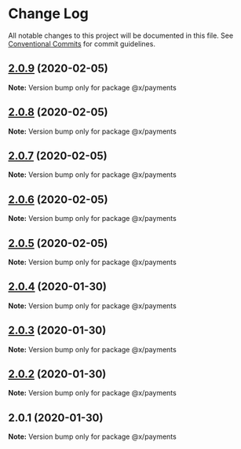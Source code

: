 # Change Log

All notable changes to this project will be documented in this file.
See [Conventional Commits](https://conventionalcommits.org) for commit guidelines.

## [2.0.9](https://github.com/whitehorse5353/lerna-e2e/compare/@x/payments@2.0.8...@x/payments@2.0.9) (2020-02-05)

**Note:** Version bump only for package @x/payments





## [2.0.8](https://github.com/whitehorse5353/lerna-e2e/compare/@x/payments@2.0.7...@x/payments@2.0.8) (2020-02-05)

**Note:** Version bump only for package @x/payments





## [2.0.7](https://github.com/whitehorse5353/lerna-e2e/compare/@x/payments@2.0.6...@x/payments@2.0.7) (2020-02-05)

**Note:** Version bump only for package @x/payments





## [2.0.6](https://github.com/whitehorse5353/lerna-e2e/compare/@x/payments@2.0.5...@x/payments@2.0.6) (2020-02-05)

**Note:** Version bump only for package @x/payments





## [2.0.5](https://github.com/whitehorse5353/lerna-e2e/compare/@x/payments@2.0.4...@x/payments@2.0.5) (2020-02-05)

**Note:** Version bump only for package @x/payments





## [2.0.4](https://github.com/whitehorse5353/lerna-e2e/compare/@x/payments@2.0.3...@x/payments@2.0.4) (2020-01-30)

**Note:** Version bump only for package @x/payments





## [2.0.3](https://github.com/whitehorse5353/lerna-e2e/compare/@x/payments@2.0.2...@x/payments@2.0.3) (2020-01-30)

**Note:** Version bump only for package @x/payments





## [2.0.2](https://github.com/whitehorse5353/lerna-e2e/compare/@x/payments@2.0.1...@x/payments@2.0.2) (2020-01-30)

**Note:** Version bump only for package @x/payments





## 2.0.1 (2020-01-30)

**Note:** Version bump only for package @x/payments
